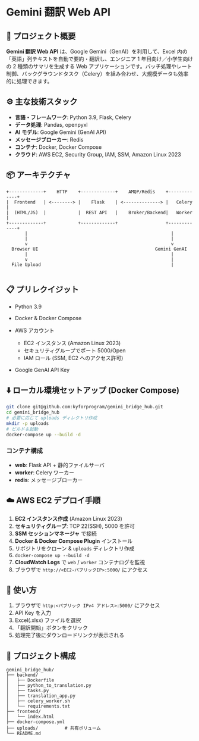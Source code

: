 # Gemini 翻訳 Web API


## 🚀 プロジェクト概要

**Gemini 翻訳 Web API** は、Google Gemini（GenAI）を利用して、Excel 内の「英語」列テキストを自動で要約・翻訳し、エンジニア 1 年目向け／小学生向け の 2 種類のサマリを生成する Web アプリケーションです。バッチ処理やレート制御、バックグラウンドタスク（Celery）を組み合わせ、大規模データも効率的に処理できます。

## ⚙️ 主な技術スタック

* **言語・フレームワーク**: Python 3.9, Flask, Celery
* **データ処理**: Pandas, openpyxl
* **AI モデル**: Google Gemini (GenAI API)
* **メッセージブローカー**: Redis
* **コンテナ**: Docker, Docker Compose
* **クラウド**: AWS EC2, Security Group, IAM, SSM, Amazon Linux 2023

## 📦 アーキテクチャ

```text
+-------------+    HTTP    +-------------+    AMQP/Redis    +-------------+
|  Frontend   | <--------> |    Flask    | <--------------> |   Celery    |
|  (HTML/JS)  |            |  REST API   |    Broker/Backend|   Worker    |
+-------------+            +-------------+                  +-------------+
       |                                                      |
       |                                                      |
       v                                                      v
  Browser UI                                            Gemini GenAI
       |                                                      |
       v                                                      |
  File Upload                                                 |
                                                              
```

## 📋 プリレクイジット

* Python 3.9
* Docker & Docker Compose
* AWS アカウント

  * EC2 インスタンス (Amazon Linux 2023)
  * セキュリティグループでポート 5000/Open
  * IAM ロール (SSM, EC2 へのアクセス許可)
* Google GenAI API Key

## ⬇️ ローカル環境セットアップ (Docker Compose)

```bash
git clone git@github.com:kyforprogram/gemini_bridge_hub.git
cd gemini_bridge_hub
# 必要に応じて uploads ディレクトリ作成
mkdir -p uploads
# ビルド＆起動
docker-compose up --build -d
```

### コンテナ構成

* **web**: Flask API + 静的ファイルサーバ
* **worker**: Celery ワーカー
* **redis**: メッセージブローカー

## ☁️ AWS EC2 デプロイ手順

1. **EC2 インスタンス作成** (Amazon Linux 2023)
2. **セキュリティグループ**: TCP 22(SSH), 5000 を許可
3. **SSM セッションマネージャ** で接続
4. **Docker & Docker Compose Plugin** インストール
5. リポジトリをクローン & `uploads` ディレクトリ作成
6. `docker-compose up --build -d`
7. **CloudWatch Logs** で `web` / `worker` コンテナログを監視
8. ブラウザで `http://<EC2-パブリックIP>:5000/` にアクセス

## 🚀 使い方

1. ブラウザで `http:<パブリック IPv4 アドレス>:5000/` にアクセス
2. API Key を入力
3. Excel(.xlsx) ファイルを選択
4. 「翻訳開始」ボタンをクリック
5. 処理完了後にダウンロードリンクが表示される

## 📁 プロジェクト構成

```
gemini_bridge_hub/
├── backend/
│   ├── Dockerfile
│   ├── python_to_translation.py
│   ├── tasks.py
│   ├── translation_app.py
│   ├── celery_worker.sh
│   └── requirements.txt
├── frontend/
│   └── index.html
├── docker-compose.yml
├── uploads/          # 共有ボリューム
└── README.md
```



